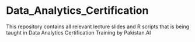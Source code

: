 # Data_Analytics_Certification
This repository contains all relevant lecture slides and R scripts that is being taught in Data Analytics Certification Training by Pakistan.AI
